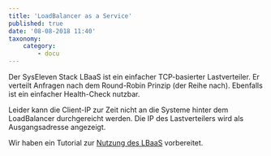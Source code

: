```yaml
---
title: 'LoadBalancer as a Service'
published: true
date: '08-08-2018 11:40'
taxonomy:
    category:
        - docu
---
```


Der SysEleven Stack LBaaS ist ein einfacher TCP-basierter Lastverteiler. Er verteilt Anfragen nach dem Round-Robin Prinzip (der Reihe nach).
Ebenfalls ist ein einfacher Health-Check nutzbar.

Leider kann die Client-IP zur Zeit nicht an die Systeme hinter dem LoadBalancer durchgereicht werden. Die IP des Lastverteilers wird als Ausgangsadresse angezeigt.

Wir haben ein Tutorial zur [Nutzung des LBaaS](../../03.Tutorials/07.lbaas/default.en.md) vorbereitet.